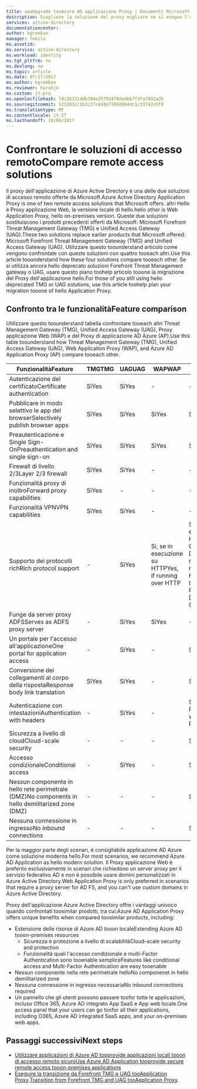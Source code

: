 ```yaml
---
title: aaaUpgrade tooAzure AD applicazione Proxy | Documenti Microsoft
description: Scegliere la soluzione del proxy migliore se si esegue l'aggiornamento da Microsoft Forefront o Unified Access Gateway.
services: active-directory
documentationcenter: 
author: kgremban
manager: femila
ms.assetid: 
ms.service: active-directory
ms.workload: identity
ms.tgt_pltfrm: na
ms.devlang: na
ms.topic: article
ms.date: 07/27/2017
ms.author: kgremban
ms.reviewer: harshja
ms.custom: it-pro
ms.openlocfilehash: 7dc2633140b384e25792470dadbb7f3fa7992a2b
ms.sourcegitcommit: 523283cc1b3c37c428e77850964dc1c33742c5f0
ms.translationtype: MT
ms.contentlocale: it-IT
ms.lasthandoff: 10/06/2017
---
```

# <a name="compare-remote-access-solutions"></a><span data-ttu-id="1e26c-103">Confrontare le soluzioni di accesso remoto</span><span class="sxs-lookup"><span data-stu-id="1e26c-103">Compare remote access solutions</span></span>

<span data-ttu-id="1e26c-104">Il proxy dell'applicazione di Azure Active Directory è una delle due soluzioni di accesso remoto offerte da Microsoft.</span><span class="sxs-lookup"><span data-stu-id="1e26c-104">Azure Active Directory Application Proxy is one of two remote access solutions that Microsoft offers.</span></span> <span data-ttu-id="1e26c-105">altri Hello è Proxy applicazione Web, la versione locale di hello.</span><span class="sxs-lookup"><span data-stu-id="1e26c-105">hello other is Web Application Proxy, hello on-premises version.</span></span> <span data-ttu-id="1e26c-106">Queste due soluzioni sostituiscono i prodotti precedenti offerti da Microsoft: Microsoft Forefront Threat Management Gateway (TMG) e Unified Access Gateway (UAG).</span><span class="sxs-lookup"><span data-stu-id="1e26c-106">These two solutions replace earlier products that Microsoft offered: Microsoft Forefront Threat Management Gateway (TMG) and Unified Access Gateway (UAG).</span></span> <span data-ttu-id="1e26c-107">Utilizzare questo toounderstand articolo come vengono confrontate con queste soluzioni con quattro tooeach altri.</span><span class="sxs-lookup"><span data-stu-id="1e26c-107">Use this article toounderstand how these four solutions compare tooeach other.</span></span> <span data-ttu-id="1e26c-108">Se si utilizza ancora hello deprecato soluzioni Forefront Threat Management gateway o UAG, usare questo piano toohelp articolo tooone la migrazione del Proxy dell'applicazione hello.</span><span class="sxs-lookup"><span data-stu-id="1e26c-108">For those of you still using hello deprecated TMG or UAG solutions, use this article toohelp plan your migration tooone of hello Application Proxy.</span></span> 


## <a name="feature-comparison"></a><span data-ttu-id="1e26c-109">Confronto tra le funzionalità</span><span class="sxs-lookup"><span data-stu-id="1e26c-109">Feature comparison</span></span>

<span data-ttu-id="1e26c-110">Utilizzare questo toounderstand tabella confrontare tooeach altri Threat Management Gateway (TMG), Unified Access Gateway (UAG), Proxy applicazione Web (WAP) e del Proxy di applicazione AD Azure (AP).</span><span class="sxs-lookup"><span data-stu-id="1e26c-110">Use this table toounderstand how Threat Management Gateway (TMG), Unified Access Gateway (UAG), Web Application Proxy (WAP), and Azure AD Application Proxy (AP) compare tooeach other.</span></span>

| <span data-ttu-id="1e26c-111">Funzionalità</span><span class="sxs-lookup"><span data-stu-id="1e26c-111">Feature</span></span> | <span data-ttu-id="1e26c-112">TMG</span><span class="sxs-lookup"><span data-stu-id="1e26c-112">TMG</span></span> | <span data-ttu-id="1e26c-113">UAG</span><span class="sxs-lookup"><span data-stu-id="1e26c-113">UAG</span></span> | <span data-ttu-id="1e26c-114">WAP</span><span class="sxs-lookup"><span data-stu-id="1e26c-114">WAP</span></span> | <span data-ttu-id="1e26c-115">AP</span><span class="sxs-lookup"><span data-stu-id="1e26c-115">AP</span></span> |
| ------- | --- | --- | --- | --- |
| <span data-ttu-id="1e26c-116">Autenticazione del certificato</span><span class="sxs-lookup"><span data-stu-id="1e26c-116">Certificate authentication</span></span> | <span data-ttu-id="1e26c-117">Sì</span><span class="sxs-lookup"><span data-stu-id="1e26c-117">Yes</span></span> | <span data-ttu-id="1e26c-118">Sì</span><span class="sxs-lookup"><span data-stu-id="1e26c-118">Yes</span></span> | - | - |
| <span data-ttu-id="1e26c-119">Pubblicare in modo selettivo le app del browser</span><span class="sxs-lookup"><span data-stu-id="1e26c-119">Selectively publish browser apps</span></span> | <span data-ttu-id="1e26c-120">Sì</span><span class="sxs-lookup"><span data-stu-id="1e26c-120">Yes</span></span> | <span data-ttu-id="1e26c-121">Sì</span><span class="sxs-lookup"><span data-stu-id="1e26c-121">Yes</span></span> | <span data-ttu-id="1e26c-122">Sì</span><span class="sxs-lookup"><span data-stu-id="1e26c-122">Yes</span></span> | <span data-ttu-id="1e26c-123">Sì</span><span class="sxs-lookup"><span data-stu-id="1e26c-123">Yes</span></span> |
| <span data-ttu-id="1e26c-124">Preautenticazione e Single Sign-On</span><span class="sxs-lookup"><span data-stu-id="1e26c-124">Preauthentication and single sign-on</span></span> | <span data-ttu-id="1e26c-125">Sì</span><span class="sxs-lookup"><span data-stu-id="1e26c-125">Yes</span></span> | <span data-ttu-id="1e26c-126">Sì</span><span class="sxs-lookup"><span data-stu-id="1e26c-126">Yes</span></span> | <span data-ttu-id="1e26c-127">Sì</span><span class="sxs-lookup"><span data-stu-id="1e26c-127">Yes</span></span> | <span data-ttu-id="1e26c-128">Sì</span><span class="sxs-lookup"><span data-stu-id="1e26c-128">Yes</span></span> | 
| <span data-ttu-id="1e26c-129">Firewall di livello 2/3</span><span class="sxs-lookup"><span data-stu-id="1e26c-129">Layer 2/3 firewall</span></span> | <span data-ttu-id="1e26c-130">Sì</span><span class="sxs-lookup"><span data-stu-id="1e26c-130">Yes</span></span> | <span data-ttu-id="1e26c-131">Sì</span><span class="sxs-lookup"><span data-stu-id="1e26c-131">Yes</span></span> | - | - |
| <span data-ttu-id="1e26c-132">Funzionalità proxy di inoltro</span><span class="sxs-lookup"><span data-stu-id="1e26c-132">Forward proxy capabilities</span></span> | <span data-ttu-id="1e26c-133">Sì</span><span class="sxs-lookup"><span data-stu-id="1e26c-133">Yes</span></span> | - | - | - |
| <span data-ttu-id="1e26c-134">Funzionalità VPN</span><span class="sxs-lookup"><span data-stu-id="1e26c-134">VPN capabilities</span></span> | <span data-ttu-id="1e26c-135">Sì</span><span class="sxs-lookup"><span data-stu-id="1e26c-135">Yes</span></span> | <span data-ttu-id="1e26c-136">Sì</span><span class="sxs-lookup"><span data-stu-id="1e26c-136">Yes</span></span> | - | - |
| <span data-ttu-id="1e26c-137">Supporto dei protocolli rich</span><span class="sxs-lookup"><span data-stu-id="1e26c-137">Rich protocol support</span></span> | - | <span data-ttu-id="1e26c-138">Sì</span><span class="sxs-lookup"><span data-stu-id="1e26c-138">Yes</span></span> | <span data-ttu-id="1e26c-139">Sì, se in esecuzione su HTTP</span><span class="sxs-lookup"><span data-stu-id="1e26c-139">Yes, if running over HTTP</span></span> | <span data-ttu-id="1e26c-140">Sì, se in esecuzione su HTTP o tramite Gateway Desktop remoto</span><span class="sxs-lookup"><span data-stu-id="1e26c-140">Yes, if running over HTTP or through Remote Desktop Gateway</span></span> |
| <span data-ttu-id="1e26c-141">Funge da server proxy ADFS</span><span class="sxs-lookup"><span data-stu-id="1e26c-141">Serves as ADFS proxy server</span></span> | - | <span data-ttu-id="1e26c-142">Sì</span><span class="sxs-lookup"><span data-stu-id="1e26c-142">Yes</span></span> | <span data-ttu-id="1e26c-143">Sì</span><span class="sxs-lookup"><span data-stu-id="1e26c-143">Yes</span></span> | - |
| <span data-ttu-id="1e26c-144">Un portale per l'accesso all'applicazione</span><span class="sxs-lookup"><span data-stu-id="1e26c-144">One portal for application access</span></span> | - | <span data-ttu-id="1e26c-145">Sì</span><span class="sxs-lookup"><span data-stu-id="1e26c-145">Yes</span></span> | - | <span data-ttu-id="1e26c-146">Sì</span><span class="sxs-lookup"><span data-stu-id="1e26c-146">Yes</span></span> |
| <span data-ttu-id="1e26c-147">Conversione dei collegamenti al corpo della risposta</span><span class="sxs-lookup"><span data-stu-id="1e26c-147">Response body link translation</span></span> | <span data-ttu-id="1e26c-148">Sì</span><span class="sxs-lookup"><span data-stu-id="1e26c-148">Yes</span></span> | <span data-ttu-id="1e26c-149">Sì</span><span class="sxs-lookup"><span data-stu-id="1e26c-149">Yes</span></span> | - | <span data-ttu-id="1e26c-150">Sì</span><span class="sxs-lookup"><span data-stu-id="1e26c-150">Yes</span></span> | 
| <span data-ttu-id="1e26c-151">Autenticazione con intestazioni</span><span class="sxs-lookup"><span data-stu-id="1e26c-151">Authentication with headers</span></span> | - | <span data-ttu-id="1e26c-152">Sì</span><span class="sxs-lookup"><span data-stu-id="1e26c-152">Yes</span></span> | - | <span data-ttu-id="1e26c-153">Sì, con PingAccess</span><span class="sxs-lookup"><span data-stu-id="1e26c-153">Yes, with PingAccess</span></span> | 
| <span data-ttu-id="1e26c-154">Sicurezza a livello di cloud</span><span class="sxs-lookup"><span data-stu-id="1e26c-154">Cloud-scale security</span></span> | - | - | - | <span data-ttu-id="1e26c-155">Sì</span><span class="sxs-lookup"><span data-stu-id="1e26c-155">Yes</span></span> | 
| <span data-ttu-id="1e26c-156">Accesso condizionale</span><span class="sxs-lookup"><span data-stu-id="1e26c-156">Conditional access</span></span> | - | <span data-ttu-id="1e26c-157">Sì</span><span class="sxs-lookup"><span data-stu-id="1e26c-157">Yes</span></span> | - | <span data-ttu-id="1e26c-158">Sì</span><span class="sxs-lookup"><span data-stu-id="1e26c-158">Yes</span></span> |
| <span data-ttu-id="1e26c-159">Nessun componente in hello rete perimetrale (DMZ)</span><span class="sxs-lookup"><span data-stu-id="1e26c-159">No components in hello demilitarized zone (DMZ)</span></span> | - | - | - | <span data-ttu-id="1e26c-160">Sì</span><span class="sxs-lookup"><span data-stu-id="1e26c-160">Yes</span></span> |
| <span data-ttu-id="1e26c-161">Nessuna connessione in ingresso</span><span class="sxs-lookup"><span data-stu-id="1e26c-161">No inbound connections</span></span> | - | - | - | <span data-ttu-id="1e26c-162">Sì</span><span class="sxs-lookup"><span data-stu-id="1e26c-162">Yes</span></span> |

<span data-ttu-id="1e26c-163">Per la maggior parte degli scenari, è consigliabile applicazione AD Azure come soluzione moderna hello.</span><span class="sxs-lookup"><span data-stu-id="1e26c-163">For most scenarios, we recommend Azure AD Application as hello modern solution.</span></span> <span data-ttu-id="1e26c-164">Il Proxy applicazione Web è preferito esclusivamente in scenari che richiedono un server proxy per il servizio federativo AD e non è possibile usare domini personalizzati in Azure Active Directory.</span><span class="sxs-lookup"><span data-stu-id="1e26c-164">Web Application Proxy is only preferred in scenarios that require a proxy server for AD FS, and you can't use custom domains in Azure Active Directory.</span></span> 

<span data-ttu-id="1e26c-165">Proxy dell'applicazione Azure Active Directory offre i vantaggi univoco quando confrontati toosimilar prodotti, tra cui:</span><span class="sxs-lookup"><span data-stu-id="1e26c-165">Azure AD Application Proxy offers unique benefits when compared toosimilar products, including:</span></span>

- <span data-ttu-id="1e26c-166">Estensione delle risorse di Azure AD tooon locale</span><span class="sxs-lookup"><span data-stu-id="1e26c-166">Extending Azure AD tooon-premises resources</span></span>
   - <span data-ttu-id="1e26c-167">Sicurezza e protezione a livello di scalabilità</span><span class="sxs-lookup"><span data-stu-id="1e26c-167">Cloud-scale security and protection</span></span>
   - <span data-ttu-id="1e26c-168">Funzionalità quali l'accesso condizionale e multi-Factor Authentication sono tooenable semplice</span><span class="sxs-lookup"><span data-stu-id="1e26c-168">Features like conditional access and Multi-Factor Authentication are easy tooenable</span></span>
- <span data-ttu-id="1e26c-169">Nessun componente nella rete perimetrale hello</span><span class="sxs-lookup"><span data-stu-id="1e26c-169">No componenet in hello demilitarized zone</span></span>
- <span data-ttu-id="1e26c-170">Nessuna connessione in ingresso necessaria</span><span class="sxs-lookup"><span data-stu-id="1e26c-170">No inbound connections required</span></span>
- <span data-ttu-id="1e26c-171">Un pannello che gli utenti possono passare toofor tutte le applicazioni, incluso Office 365, Azure AD integrato App SaaS e App web locale.</span><span class="sxs-lookup"><span data-stu-id="1e26c-171">One access panel that your users can go toofor all their applications, including O365, Azure AD integrated SaaS apps, and your on-premises web apps.</span></span> 


## <a name="next-steps"></a><span data-ttu-id="1e26c-172">Passaggi successivi</span><span class="sxs-lookup"><span data-stu-id="1e26c-172">Next steps</span></span>

- [<span data-ttu-id="1e26c-173">Utilizzare applicazioni di Azure AD tooprovide applicazioni locali tooon di accesso remoto sicuro</span><span class="sxs-lookup"><span data-stu-id="1e26c-173">Use Azure AD Application tooprovide secure remote access tooon-premises applications</span></span>](active-directory-application-proxy-get-started.md)
- <span data-ttu-id="1e26c-174">[Eseguire la transizione da Forefront TMG e UAG tooApplication Proxy](https://blogs.technet.microsoft.com/isablog/2015/06/30/modernizing-microsoft-application-access-with-web-application-proxy-and-azure-active-directory-application-proxy/).</span><span class="sxs-lookup"><span data-stu-id="1e26c-174">[Transition from Forefront TMG and UAG tooApplication Proxy](https://blogs.technet.microsoft.com/isablog/2015/06/30/modernizing-microsoft-application-access-with-web-application-proxy-and-azure-active-directory-application-proxy/).</span></span>
